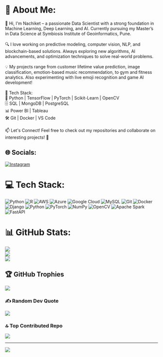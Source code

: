 # 💫 About Me:
👋 Hi, I'm Nachiket – a passionate Data Scientist  with a strong foundation in Machine Learning, Deep Learning, and AI. Currently pursuing my Master’s in Data Science at Symbiosis Institute of Geoinformatics, Pune.<br><br>🔍 I love working on predictive modeling, computer vision, NLP, and blockchain-based solutions. Always exploring new algorithms, AI advancements, and optimization techniques to solve real-world problems.<br><br>💡 My projects range from customer lifetime value prediction, image classification, emotion-based music recommendation, to gym and fitness analytics. Also experimenting with live emoji recognition and game AI development!<br><br>📌 Tech Stack:<br>🧠 Python | TensorFlow | PyTorch | Scikit-Learn | OpenCV<br>🗄️ SQL | MongoDB | PostgreSQL<br>📊 Power BI | Tableau<br>🛠️ Git | Docker | VS Code<br><br>📫 Let's Connect! Feel free to check out my repositories and collaborate on interesting projects! 🚀


## 🌐 Socials:
[![Instagram](https://img.shields.io/badge/Instagram-%23E4405F.svg?logo=Instagram&logoColor=white)](https://instagram.com/mr.lankesh_007) 

# 💻 Tech Stack:
![Python](https://img.shields.io/badge/python-3670A0?style=for-the-badge&logo=python&logoColor=ffdd54) ![R](https://img.shields.io/badge/r-%23276DC3.svg?style=for-the-badge&logo=r&logoColor=white) ![AWS](https://img.shields.io/badge/AWS-%23FF9900.svg?style=for-the-badge&logo=amazon-aws&logoColor=white) ![Azure](https://img.shields.io/badge/azure-%230072C6.svg?style=for-the-badge&logo=microsoftazure&logoColor=white) ![Google Cloud](https://img.shields.io/badge/GoogleCloud-%234285F4.svg?style=for-the-badge&logo=google-cloud&logoColor=white) ![MySQL](https://img.shields.io/badge/mysql-4479A1.svg?style=for-the-badge&logo=mysql&logoColor=white) ![Git](https://img.shields.io/badge/git-%23F05033.svg?style=for-the-badge&logo=git&logoColor=white) ![Docker](https://img.shields.io/badge/docker-%230db7ed.svg?style=for-the-badge&logo=docker&logoColor=white) ![Django](https://img.shields.io/badge/django-%23092E20.svg?style=for-the-badge&logo=django&logoColor=white) ![Python](https://img.shields.io/badge/python-3670A0?style=for-the-badge&logo=python&logoColor=ffdd54) ![PyTorch](https://img.shields.io/badge/PyTorch-%23EE4C2C.svg?style=for-the-badge&logo=PyTorch&logoColor=white) ![NumPy](https://img.shields.io/badge/numpy-%23013243.svg?style=for-the-badge&logo=numpy&logoColor=white) ![OpenCV](https://img.shields.io/badge/opencv-%23white.svg?style=for-the-badge&logo=opencv&logoColor=white) ![Apache Spark](https://img.shields.io/badge/Apache%20Spark-FDEE21?style=for-the-badge&logo=apachespark&logoColor=black) ![FastAPI](https://img.shields.io/badge/FastAPI-005571?style=for-the-badge&logo=fastapi)
# 📊 GitHub Stats:
![](https://github-readme-stats.vercel.app/api?username=nachiket0987&theme=dark&hide_border=false&include_all_commits=true&count_private=false)<br/>
![](https://github-readme-streak-stats.herokuapp.com/?user=nachiket0987&theme=dark&hide_border=false)<br/>
![](https://github-readme-stats.vercel.app/api/top-langs/?username=nachiket0987&theme=dark&hide_border=false&include_all_commits=true&count_private=false&layout=compact)

## 🏆 GitHub Trophies
![](https://github-profile-trophy.vercel.app/?username=nachiket0987&theme=radical&no-frame=false&no-bg=true&margin-w=4)

### ✍️ Random Dev Quote
![](https://quotes-github-readme.vercel.app/api?type=horizontal&theme=radical)

### 🔝 Top Contributed Repo
![](https://github-contributor-stats.vercel.app/api?username=nachiket0987&limit=5&theme=dark&combine_all_yearly_contributions=true)

---
[![](https://visitcount.itsvg.in/api?id=nachiket0987&icon=4&color=0)](https://visitcount.itsvg.in)

<!-- Proudly created with GPRM ( https://gprm.itsvg.in ) -->
